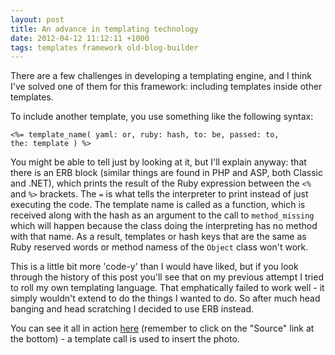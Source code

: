 ```yaml
---
layout: post
title: An advance in templating technology
date: 2012-04-12 11:12:11 +1000
tags: templates framework old-blog-builder
---
```

 There are a few challenges in developing a templating engine, and I think I've solved one of them for this framework: including templates inside other templates.
 
 To include another template, you use something like the following syntax:
 
 <code>&lt;%= template_name( yaml: or, ruby: hash, to: be, passed: to, the: template ) %&gt;</code>
 
 You might be able to tell just by looking at it, but I'll explain anyway: that there is an ERB block (similar things are found in PHP and ASP, both Classic and .NET), which prints the result of the Ruby expression between the <code>&lt;%</code> and <code>%&gt;</code> brackets. The <code>=</code> is what tells the interpreter to print instead of just executing the code. The template name is called as a function, which is received along with the hash as an argument to the call to <code>method_missing</code> which will happen because the class doing the interpreting has no method with that name. As a result, templates or hash keys that are the same as Ruby reserved words or method namess of the <code>Object</code> class won't work.
 
 This is a little bit more 'code-y' than I would have liked, but if you look through the history of this post you'll see that on my previous attempt I tried to roll my own templating language. That emphatically failed to work well - it simply wouldn't extend to do the things I wanted to do. So after much head banging and head scratching I decided to use ERB instead.
  
 You can see it all in action [here](/posts/burnie-by-night.html) (remember to click on the "Source" link at the bottom) - a template call is used to insert the photo.
 

